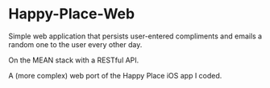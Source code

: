# Happy-Place-Web
Simple web application that persists user-entered compliments and emails a random one to the user every other day.

On the MEAN stack with a RESTful API. 

A (more complex) web port of the Happy Place iOS app I coded.
